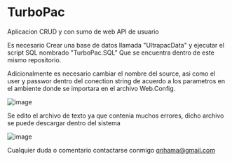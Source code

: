 # TurboPac

Aplicacion CRUD y con sumo de web API de usuario

Es necesario Crear una base de datos llamada "UltrapacData" y ejecutar el script SQL nombrado "TurboPac.SQL" Que se encuentra dentro de este mismo repositorio.

Adicionalmente es necesario cambiar el nombre del source, asi como el user y passwor dentro del conection string 
de acuerdo a los parametros en el ambiente donde se importara en el archivo Web.Config.

![image](https://user-images.githubusercontent.com/10384946/166402297-779c882e-7788-4355-8380-6293dcc646e9.png)

Se edito el archivo de texto ya que contenia muchos errores, dicho archivo se puede descargar dentro del sistema

![image](https://user-images.githubusercontent.com/10384946/166402425-2f9d4689-7819-4f5d-aeb9-acc5aa85143e.png)

Cualquier duda o comentario contactarse conmigo qnhama@gmail.com

